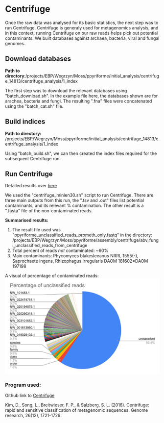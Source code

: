# Centrifuge

Once the raw data was analysed for its basic statistics, the next step was to run Centrifuge. Centrifuge is generaly used for metagenomics analysis, and in this context, running Centrifuge on our raw reads helps pick out potential contaminants. We built databases against archaea, bacteria, viral and fungal genomes.

## Download databases

**Path to directory**:/projects/EBP/Wegrzyn/Moss/ppyriforme/initial_analysis/centrifuge_14813/centrifuge_analysis/1_index

The first step was to download the relevant databases using "batch_download.sh". In the example file here, the databases shown are for arachea, bacteria and fungi.
The resulting ".fna" files were concatenated using the "batch_cat.sh" file.

## Build indices

**Path to directory:** /projects/EBP/Wegrzyn/Moss/ppyriforme/initial_analysis/centrifuge_14813/centrifuge_analysis/1_index

Using "batch_build.sh", we can then created the index files required for the subsequent Centrifuge run. 


## Run Centrifuge

Detailed results over [here](https://docs.google.com/spreadsheets/d/1dP9y-3flTyNhfmaKZOK45OC5iAiRfZo9EIfqhqbUwi8/edit#gid=0)

We used the "centrifuge_minlen30.sh" script to run Centrifuge. There are three main outputs from this run, the ".tsv and .out" files list potential contaminants, and its relevant % contamination. The other result is a ".fasta" file of the non-contaminated reads.

**Summarised results:**
1. The result file used was "ppyriforme_unclassified_reads_prometh_only.fastq" in the directory: /projects/EBP/Wegrzyn/Moss/ppyriforme/assembly/centrifuge/abv_fungi_unclassified_reads_from_centrifuge
2. Total percent of reads *not* contaminated: ~60%
3. Main contaminants: Phycomyces blakesleeanus NRRL 1555(-), Saprochaete ingens, Rhizophagus irregularis DAOM 181602=DAOM 197198

A visual of percentage of contaminated reads:
![centrifuge results](centrifuge_results.png)

### Program used:

Github link to [Centrifuge](https://github.com/DaehwanKimLab/centrifuge)

Kim, D., Song, L., Breitwieser, F. P., & Salzberg, S. L. (2016). Centrifuge: rapid and sensitive classification of metagenomic sequences. Genome research, 26(12), 1721-1729.
